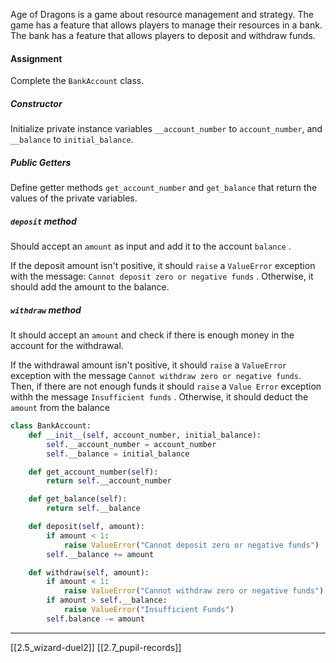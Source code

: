Age of Dragons is a game about resource management and strategy.
The game has a feature that allows players to manage their resources in a bank.
The bank has a feature that allows players to deposit and withdraw funds. 

#### Assignment
Complete the `BankAccount` class.

##### Constructor
Initialize private instance variables `__account_number` to `account_number`,
and `__balance` to `initial_balance`.

##### Public Getters
Define getter methods `get_account_number` and `get_balance` that return the values of the private variables.

##### `deposit` method
Should accept an `amount` as input and add it to the account `balance` .

If the deposit amount isn't positive, it should `raise` a `ValueError` exception with the message:
`Cannot deposit zero or negative funds` .
Otherwise, it should add the amount to the balance.

##### `withdraw` method
It should accept an `amount` and check if there is enough money in the account for the withdrawal.

If the withdrawal amount isn't positive, it should `raise` a `ValueError` exception with the message
`Cannot withdraw zero or negative funds`. 
Then, if there are not enough funds it should `raise` a `Value Error` exception withh the message
`Insufficient funds` . 
Otherwise, it should deduct the `amount` from the balance

``` python
class BankAccount:
	def __init__(self, account_number, initial_balance):
		self.__account_number = account_number
		self.__balance = initial_balance

	def get_account_number(self):
		return self.__account_number

	def get_balance(self):
		return self.__balance

	def deposit(self, amount):
		if amount < 1:
			raise ValueError("Cannot deposit zero or negative funds")
		self.__balance += amount

	def withdraw(self, amount):
		if amount < 1:
			raise ValueError("Cannot withdraw zero or negative funds")
		if amount > self.__balance:
			raise ValueError("Insufficient Funds")
		self.balance -= amount
```

---
[[2.5_wizard-duel2]]
[[2.7_pupil-records]]
